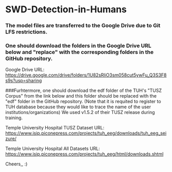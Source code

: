 # SWD-Detection-in-Humans
### The model files are transferred to the Google Drive due to Git LFS restrictions.
### One should download the folders in the Google Drive URL below and "replace" with the corresponding folders in the GitHub repository. 

Google Drive URL: https://drive.google.com/drive/folders/1U82sRliO3sm058cut5ywFu_Q3S3F8s9s?usp=sharing

###Furhtermore, one should download the edf folder of the TUH's "TUSZ Corpus" from the link below and this folder should be replaced with the "edf" folder in the GitHub repository. (Note that it is requited to register to TUH database because they would like to trace the name of the user institutions/organizations) We used v1.5.2 of their TUSZ release during training.

Temple University Hospital TUSZ Dataset URL:
https://www.isip.piconepress.com/projects/tuh_eeg/downloads/tuh_eeg_seizure/

Temple University Hospital All Datasets URL:
https://www.isip.piconepress.com/projects/tuh_eeg/html/downloads.shtml

Cheers,, :)
